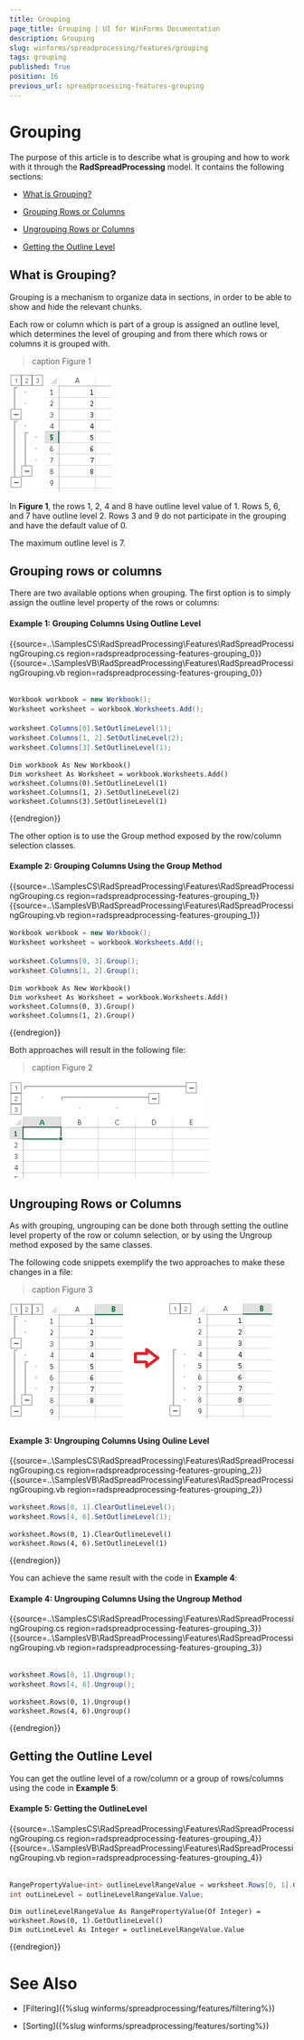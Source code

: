 ```yaml
---
title: Grouping
page_title: Grouping | UI for WinForms Documentation
description: Grouping
slug: winforms/spreadprocessing/features/grouping
tags: grouping
published: True
position: 16
previous_url: spreadprocessing-features-grouping
---
```


# Grouping

The purpose of this article is to describe what is grouping and how to work with it through the __RadSpreadProcessing__ model. It contains the following sections:
      

* [What is Grouping?](#what-is-grouping?)

* [Grouping Rows or Columns](#grouping-rows-or-columns)

* [Ungrouping Rows or Columns](#ungrouping-rows-or-columns)

* [Getting the Outline Level](#getting-the-outline-level)

## What is Grouping?

Grouping is a mechanism to organize data in sections, in order to be able to show and hide the relevant chunks.
        

Each row or column which is part of a group is assigned an outline level, which determines the level of grouping and from there which rows or columns it is grouped with.
        
>caption Figure 1

![spreadprocessing-features-grouping 001](images/spreadprocessing-features-grouping001.png)

In __Figure 1__, the rows 1, 2, 4 and 8 have outline level value of 1. Rows 5, 6, and 7 have outline level 2. Rows 3 and 9 do not participate in the grouping and have the default value of 0.

The maximum outline level is 7.

## Grouping rows or columns

There are two available options when grouping. The first option is to simply assign the outline level property of the rows or columns:

#### Example 1: Grouping Columns Using Outline Level

{{source=..\SamplesCS\RadSpreadProcessing\Features\RadSpreadProcessingGrouping.cs region=radspreadprocessing-features-grouping_0}} 
{{source=..\SamplesVB\RadSpreadProcessing\Features\RadSpreadProcessingGrouping.vb region=radspreadprocessing-features-grouping_0}} 

````C#
            
Workbook workbook = new Workbook();
Worksheet worksheet = workbook.Worksheets.Add();
            
worksheet.Columns[0].SetOutlineLevel(1);
worksheet.Columns[1, 2].SetOutlineLevel(2);
worksheet.Columns[3].SetOutlineLevel(1);

````
````VB.NET
Dim workbook As New Workbook()
Dim worksheet As Worksheet = workbook.Worksheets.Add()
worksheet.Columns(0).SetOutlineLevel(1)
worksheet.Columns(1, 2).SetOutlineLevel(2)
worksheet.Columns(3).SetOutlineLevel(1)

````

{{endregion}} 

The other option is to use the Group method exposed by the row/column selection classes.

#### Example 2: Grouping Columns Using the Group Method

{{source=..\SamplesCS\RadSpreadProcessing\Features\RadSpreadProcessingGrouping.cs region=radspreadprocessing-features-grouping_1}} 
{{source=..\SamplesVB\RadSpreadProcessing\Features\RadSpreadProcessingGrouping.vb region=radspreadprocessing-features-grouping_1}} 

````C#
Workbook workbook = new Workbook();
Worksheet worksheet = workbook.Worksheets.Add();
            
worksheet.Columns[0, 3].Group();
worksheet.Columns[1, 2].Group();

````
````VB.NET
Dim workbook As New Workbook()
Dim worksheet As Worksheet = workbook.Worksheets.Add()
worksheet.Columns(0, 3).Group()
worksheet.Columns(1, 2).Group()

````

{{endregion}} 

Both approaches will result in the following file:
        
>caption Figure 2

![spreadprocessing-features-grouping 002](images/spreadprocessing-features-grouping002.png)

## Ungrouping Rows or Columns

As with grouping, ungrouping can be done both through setting the outline level property of the row or column selection, or by using the Ungroup method exposed by the same classes.
        

The following code snippets exemplify the two approaches to make these changes in a file:
        
>caption Figure 3

![spreadprocessing-features-grouping 003](images/spreadprocessing-features-grouping003.png)

#### Example 3: Ungrouping Columns Using Ouline Level

{{source=..\SamplesCS\RadSpreadProcessing\Features\RadSpreadProcessingGrouping.cs region=radspreadprocessing-features-grouping_2}} 
{{source=..\SamplesVB\RadSpreadProcessing\Features\RadSpreadProcessingGrouping.vb region=radspreadprocessing-features-grouping_2}} 

````C#
worksheet.Rows[0, 1].ClearOutlineLevel();
worksheet.Rows[4, 6].SetOutlineLevel(1);

````
````VB.NET
worksheet.Rows(0, 1).ClearOutlineLevel()
worksheet.Rows(4, 6).SetOutlineLevel(1)

````

{{endregion}} 

You can achieve the same result with the code in __Example 4__:

#### Example 4: Ungrouping Columns Using the Ungroup Method

{{source=..\SamplesCS\RadSpreadProcessing\Features\RadSpreadProcessingGrouping.cs region=radspreadprocessing-features-grouping_3}} 
{{source=..\SamplesVB\RadSpreadProcessing\Features\RadSpreadProcessingGrouping.vb region=radspreadprocessing-features-grouping_3}} 

````C#
        
worksheet.Rows[0, 1].Ungroup();
worksheet.Rows[4, 6].Ungroup();

````
````VB.NET
worksheet.Rows(0, 1).Ungroup()
worksheet.Rows(4, 6).Ungroup()

````

{{endregion}} 

## Getting the Outline Level

You can get the outline level of a row/column or a group of rows/columns using the code in __Example 5__:

#### Example 5: Getting the OutlineLevel

{{source=..\SamplesCS\RadSpreadProcessing\Features\RadSpreadProcessingGrouping.cs region=radspreadprocessing-features-grouping_4}} 
{{source=..\SamplesVB\RadSpreadProcessing\Features\RadSpreadProcessingGrouping.vb region=radspreadprocessing-features-grouping_4}} 

````C#
    
RangePropertyValue<int> outlineLevelRangeValue = worksheet.Rows[0, 1].GetOutlineLevel();
int outLineLevel = outlineLevelRangeValue.Value;

````
````VB.NET
Dim outlineLevelRangeValue As RangePropertyValue(Of Integer) = worksheet.Rows(0, 1).GetOutlineLevel()
Dim outLineLevel As Integer = outlineLevelRangeValue.Value

````

{{endregion}} 

# See Also

 * [Filtering]({%slug winforms/spreadprocessing/features/filtering%})

 * [Sorting]({%slug winforms/spreadprocessing/features/sorting%})
